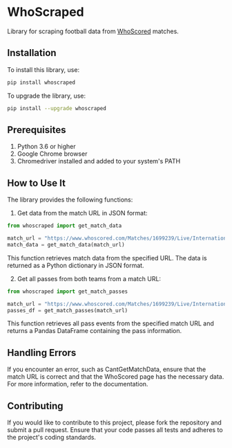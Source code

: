 # WhoScraped

Library for scraping football data from [WhoScored](https://www.whoscored.com/) matches.

## Installation

To install this library, use:

```bash
pip install whoscraped
```

To upgrade the library, use:

```bash
pip install --upgrade whoscraped
```

## Prerequisites
1. Python 3.6 or higher
2. Google Chrome browser
3. Chromedriver installed and added to your system's PATH

## How to Use It
The library provides the following functions:

1. Get data from the match URL in JSON format:

```python
from whoscraped import get_match_data

match_url = "https://www.whoscored.com/Matches/1699239/Live/International-FIFA-World-Cup-2022-Argentina-France"
match_data = get_match_data(match_url)
```

This function retrieves match data from the specified URL. The data is returned as a Python dictionary in JSON format.

2. Get all passes from both teams from a match URL:

```python
from whoscraped import get_match_passes

match_url = "https://www.whoscored.com/Matches/1699239/Live/International-FIFA-World-Cup-2022-Argentina-France"
passes_df = get_match_passes(match_url)
```

This function retrieves all pass events from the specified match URL and returns a Pandas DataFrame containing the pass information.

## Handling Errors
If you encounter an error, such as CantGetMatchData, ensure that the match URL is correct and that the WhoScored page has the necessary data. For more information, refer to the documentation.

## Contributing
If you would like to contribute to this project, please fork the repository and submit a pull request. Ensure that your code passes all tests and adheres to the project's coding standards.